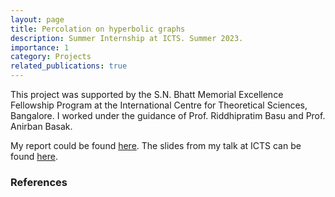 ```yaml
---
layout: page
title: Percolation on hyperbolic graphs
description: Summer Internship at ICTS. Summer 2023.
importance: 1
category: Projects
related_publications: true
---
```


This project was supported by the S.N. Bhatt Memorial Excellence Fellowship Program at the International Centre for Theoretical Sciences, Bangalore. I worked under the guidance of Prof. Riddhipratim Basu and Prof. Anirban Basak. 

My report could be found [here](https://ishaan44.github.io/assets/pdf/ICTS_report.pdf). The slides from my talk at ICTS can be found [here](https://ishaan44.github.io/assets/pdf/SN_Bhatt_Presentation.pdf).




### References
